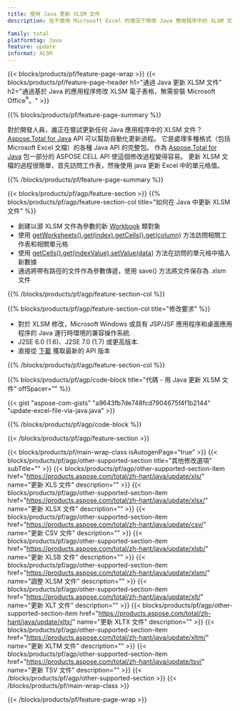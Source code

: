 ```yaml
---
title: 使用 Java 更新 XLSM 文件
description: 在不使用 Microsoft Excel 的情況下修改 Java 應用程序中的 XLSM 文檔。 優化代碼以最快的方式在 java 中編寫和編輯 excel 文件。

family: total
platformtag: Java
feature: update
informat: XLSM
---
```

{{< blocks/products/pf/feature-page-wrap >}}
{{< blocks/products/pf/feature-page-header h1="通過 Java 更新 XLSM 文件" h2="通過基於 Java 的應用程序修改 XLSM 電子表格，無需安裝 Microsoft Office<sup>&reg;</sup>。" >}}

{{% blocks/products/pf/feature-page-summary %}}

對於開發人員，誰正在嘗試更新任何 Java 應用程序中的 XLSM 文件？ [Aspose.Total for Java](https://products.aspose.com/total/java/) API 可以幫助自動化更新過程。 它是處理多種格式（包括 Microsoft Excel 文檔）的各種 Java API 的完整包。 作為 [Aspose.Total for Java](https://products.aspose.com/total/java/) 包一部分的 ASPOSE.CELL API 使這個修改過程變得容易。 更新 XLSM 文檔的過程很簡單，首先訪問工作表，然後使用 java 更新 Excel 中的單元格值。

{{% /blocks/products/pf/feature-page-summary %}}

{{< blocks/products/pf/agp/feature-section >}}
{{% blocks/products/pf/agp/feature-section-col title="如何在 Java 中更新 XLSM 文件" %}}

- 創建以源 XLSM 文件為參數的新 [Workbook](https://reference.aspose.com/cells/java/com.aspose.cells/Workbook) 類對象
- 使用 [getWorksheets().get(index).getCells().get(column)](https://reference.aspose.com/cells/java/com.aspose.cells/cells#Item%20(int)) 方法訪問相關工作表和相關單元格
- 使用 [getCells().get(indexValue).setValue(data)](https://reference.aspose.com/cells/java/com.aspose.cells/cell#Value) 方法在訪問的單元格中插入新數據
- 通過將帶有路徑的文件作為參數傳遞，使用 save() 方法將文件保存為 .xlsm 文件

{{% /blocks/products/pf/agp/feature-section-col %}}

{{% blocks/products/pf/agp/feature-section-col title="修改要求" %}}

- 對於 XLSM 修改，Microsoft Windows 或具有 JSP/JSF 應用程序和桌面應用程序的 Java 運行時環境的兼容操作系統.
- J2SE 6.0 (1.6)、J2SE 7.0 (1.7) 或更高版本.
- 直接從 [下載](https://docs.aspose.com/cells/java/installation/) 獲取最新的 API 版本

{{% /blocks/products/pf/agp/feature-section-col %}}

{{% blocks/products/pf/agp/code-block title="代碼 - 用 Java 更新 XLSM 文件" offSpacer="" %}}

{{< gist "aspose-com-gists" "a9643fb7de748fcd7904675f4f1b2144" "update-excel-file-via-java.java" >}}

{{% /blocks/products/pf/agp/code-block %}}

{{< /blocks/products/pf/agp/feature-section >}}

{{< blocks/products/pf/main-wrap-class isAutogenPage="true" >}}
{{< blocks/products/pf/agp/other-supported-section title="其他修改選項" subTitle="" >}}
{{< blocks/products/pf/agp/other-supported-section-item href="https://products.aspose.com/total/zh-hant/java/update/xls/" name="更新 XLS 文件" description="" >}}
{{< blocks/products/pf/agp/other-supported-section-item href="https://products.aspose.com/total/zh-hant/java/update/xlsx/" name="更新 XLSX 文件" description="" >}}
{{< blocks/products/pf/agp/other-supported-section-item href="https://products.aspose.com/total/zh-hant/java/update/csv/" name="更新 CSV 文件" description="" >}}
{{< blocks/products/pf/agp/other-supported-section-item href="https://products.aspose.com/total/zh-hant/java/update/xlsb/" name="更新 XLSB 文件" description="" >}}
{{< blocks/products/pf/agp/other-supported-section-item href="https://products.aspose.com/total/zh-hant/java/update/xlsm/" name="調整 XLSM 文件" description="" >}}
{{< blocks/products/pf/agp/other-supported-section-item href="https://products.aspose.com/total/zh-hant/java/update/xlt/" name="更新 XLT 文件" description="" >}}
{{< blocks/products/pf/agp/other-supported-section-item href="https://products.aspose.com/total/zh-hant/java/update/xltx/" name="更新 XLTX 文件" description="" >}}
{{< blocks/products/pf/agp/other-supported-section-item href="https://products.aspose.com/total/zh-hant/java/update/xltm/" name="更新 XLTM 文件" description="" >}}
{{< blocks/products/pf/agp/other-supported-section-item href="https://products.aspose.com/total/zh-hant/java/update/tsv/" name="更新 TSV 文件" description="" >}}
{{< /blocks/products/pf/agp/other-supported-section >}}
{{< /blocks/products/pf/main-wrap-class >}}

{{< /blocks/products/pf/feature-page-wrap >}}
